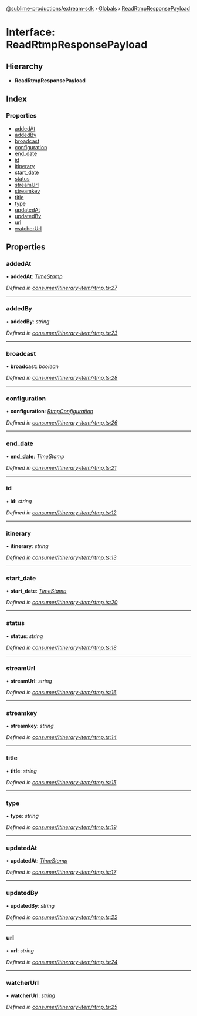 [@sublime-productions/extream-sdk](../README.md) › [Globals](../globals.md) › [ReadRtmpResponsePayload](readrtmpresponsepayload.md)

# Interface: ReadRtmpResponsePayload

## Hierarchy

* **ReadRtmpResponsePayload**

## Index

### Properties

* [addedAt](readrtmpresponsepayload.md#addedat)
* [addedBy](readrtmpresponsepayload.md#addedby)
* [broadcast](readrtmpresponsepayload.md#broadcast)
* [configuration](readrtmpresponsepayload.md#configuration)
* [end_date](readrtmpresponsepayload.md#end_date)
* [id](readrtmpresponsepayload.md#id)
* [itinerary](readrtmpresponsepayload.md#itinerary)
* [start_date](readrtmpresponsepayload.md#start_date)
* [status](readrtmpresponsepayload.md#status)
* [streamUrl](readrtmpresponsepayload.md#streamurl)
* [streamkey](readrtmpresponsepayload.md#streamkey)
* [title](readrtmpresponsepayload.md#title)
* [type](readrtmpresponsepayload.md#type)
* [updatedAt](readrtmpresponsepayload.md#updatedat)
* [updatedBy](readrtmpresponsepayload.md#updatedby)
* [url](readrtmpresponsepayload.md#url)
* [watcherUrl](readrtmpresponsepayload.md#watcherurl)

## Properties

###  addedAt

• **addedAt**: *[TimeStamp](timestamp.md)*

*Defined in [consumer/itinerary-item/rtmp.ts:27](https://github.com/Extream-SaaS/ex-sdk/blob/fa826ae/src/consumer/itinerary-item/rtmp.ts#L27)*

___

###  addedBy

• **addedBy**: *string*

*Defined in [consumer/itinerary-item/rtmp.ts:23](https://github.com/Extream-SaaS/ex-sdk/blob/fa826ae/src/consumer/itinerary-item/rtmp.ts#L23)*

___

###  broadcast

• **broadcast**: *boolean*

*Defined in [consumer/itinerary-item/rtmp.ts:28](https://github.com/Extream-SaaS/ex-sdk/blob/fa826ae/src/consumer/itinerary-item/rtmp.ts#L28)*

___

###  configuration

• **configuration**: *[RtmpConfiguration](rtmpconfiguration.md)*

*Defined in [consumer/itinerary-item/rtmp.ts:26](https://github.com/Extream-SaaS/ex-sdk/blob/fa826ae/src/consumer/itinerary-item/rtmp.ts#L26)*

___

###  end_date

• **end_date**: *[TimeStamp](timestamp.md)*

*Defined in [consumer/itinerary-item/rtmp.ts:21](https://github.com/Extream-SaaS/ex-sdk/blob/fa826ae/src/consumer/itinerary-item/rtmp.ts#L21)*

___

###  id

• **id**: *string*

*Defined in [consumer/itinerary-item/rtmp.ts:12](https://github.com/Extream-SaaS/ex-sdk/blob/fa826ae/src/consumer/itinerary-item/rtmp.ts#L12)*

___

###  itinerary

• **itinerary**: *string*

*Defined in [consumer/itinerary-item/rtmp.ts:13](https://github.com/Extream-SaaS/ex-sdk/blob/fa826ae/src/consumer/itinerary-item/rtmp.ts#L13)*

___

###  start_date

• **start_date**: *[TimeStamp](timestamp.md)*

*Defined in [consumer/itinerary-item/rtmp.ts:20](https://github.com/Extream-SaaS/ex-sdk/blob/fa826ae/src/consumer/itinerary-item/rtmp.ts#L20)*

___

###  status

• **status**: *string*

*Defined in [consumer/itinerary-item/rtmp.ts:18](https://github.com/Extream-SaaS/ex-sdk/blob/fa826ae/src/consumer/itinerary-item/rtmp.ts#L18)*

___

###  streamUrl

• **streamUrl**: *string*

*Defined in [consumer/itinerary-item/rtmp.ts:16](https://github.com/Extream-SaaS/ex-sdk/blob/fa826ae/src/consumer/itinerary-item/rtmp.ts#L16)*

___

###  streamkey

• **streamkey**: *string*

*Defined in [consumer/itinerary-item/rtmp.ts:14](https://github.com/Extream-SaaS/ex-sdk/blob/fa826ae/src/consumer/itinerary-item/rtmp.ts#L14)*

___

###  title

• **title**: *string*

*Defined in [consumer/itinerary-item/rtmp.ts:15](https://github.com/Extream-SaaS/ex-sdk/blob/fa826ae/src/consumer/itinerary-item/rtmp.ts#L15)*

___

###  type

• **type**: *string*

*Defined in [consumer/itinerary-item/rtmp.ts:19](https://github.com/Extream-SaaS/ex-sdk/blob/fa826ae/src/consumer/itinerary-item/rtmp.ts#L19)*

___

###  updatedAt

• **updatedAt**: *[TimeStamp](timestamp.md)*

*Defined in [consumer/itinerary-item/rtmp.ts:17](https://github.com/Extream-SaaS/ex-sdk/blob/fa826ae/src/consumer/itinerary-item/rtmp.ts#L17)*

___

###  updatedBy

• **updatedBy**: *string*

*Defined in [consumer/itinerary-item/rtmp.ts:22](https://github.com/Extream-SaaS/ex-sdk/blob/fa826ae/src/consumer/itinerary-item/rtmp.ts#L22)*

___

###  url

• **url**: *string*

*Defined in [consumer/itinerary-item/rtmp.ts:24](https://github.com/Extream-SaaS/ex-sdk/blob/fa826ae/src/consumer/itinerary-item/rtmp.ts#L24)*

___

###  watcherUrl

• **watcherUrl**: *string*

*Defined in [consumer/itinerary-item/rtmp.ts:25](https://github.com/Extream-SaaS/ex-sdk/blob/fa826ae/src/consumer/itinerary-item/rtmp.ts#L25)*
